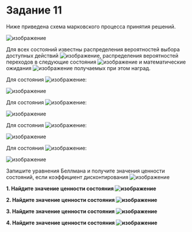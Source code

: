 # <b>Задание 11</b>

Ниже приведена схема марковского процесса принятия решений.

![изображение](https://user-images.githubusercontent.com/39648424/199223551-6b2d3f47-6382-4f70-a36c-6ce2e88e1b0f.png)

Для всех состояний известны распределения вероятностей выбора доступных действий ![изображение](https://user-images.githubusercontent.com/39648424/199223633-737a70c1-fe8b-4ce3-b5d8-b8e4482043b4.png), распределения вероятностей переходов в следующие состояния ![изображение](https://user-images.githubusercontent.com/39648424/199223786-b5d0e21d-2bc9-472c-b44e-cae454e0ff1c.png) и математические ожидания ![изображение](https://user-images.githubusercontent.com/39648424/199223825-fd230a6a-24b4-4dc9-a7a1-73631228f074.png) получаемых при этом наград.

Для состояния ![изображение](https://user-images.githubusercontent.com/39648424/199223899-b8904930-ae16-4ab2-8165-0dd30bdb2f8e.png):

![изображение](https://user-images.githubusercontent.com/39648424/199224007-b5854f4a-0a72-4626-98d3-a354d2b90f5e.png)

Для состояния ![изображение](https://user-images.githubusercontent.com/39648424/199223923-3c832c0f-994d-4acf-846f-6a3c9dc6d601.png):

![изображение](https://user-images.githubusercontent.com/39648424/199224034-617e4427-8acc-4ac7-98b1-03a710108257.png)

Для состояния ![изображение](https://user-images.githubusercontent.com/39648424/199223949-6e7d3d65-726c-4e50-b734-f1f6f926050e.png):

![изображение](https://user-images.githubusercontent.com/39648424/199224054-e7ddf279-75c0-4ed4-ab47-046cb0d4b293.png)

Для состояния ![изображение](https://user-images.githubusercontent.com/39648424/199223969-8345f3ba-f851-450c-8e40-29ed98370b28.png): 

![изображение](https://user-images.githubusercontent.com/39648424/199224076-9113c474-c16a-4d73-bf1d-1b2411ee6fe8.png)

Запишите уравнения Беллмана и получите значения ценности состояний, если коэффициент дисконтирования ![изображение](https://user-images.githubusercontent.com/39648424/199224111-b96e5a73-e52b-49fa-a8b1-f80c072c1c03.png)

<b>1. Найдите значение ценности состояния ![изображение](https://user-images.githubusercontent.com/39648424/199223899-b8904930-ae16-4ab2-8165-0dd30bdb2f8e.png)</b>

<b>2. Найдите значение ценности состояния ![изображение](https://user-images.githubusercontent.com/39648424/199223923-3c832c0f-994d-4acf-846f-6a3c9dc6d601.png)</b>

<b>3. Найдите значение ценности состояния ![изображение](https://user-images.githubusercontent.com/39648424/199223949-6e7d3d65-726c-4e50-b734-f1f6f926050e.png)</b>

<b>4. Найдите значение ценности состояния ![изображение](https://user-images.githubusercontent.com/39648424/199223969-8345f3ba-f851-450c-8e40-29ed98370b28.png)</b>
